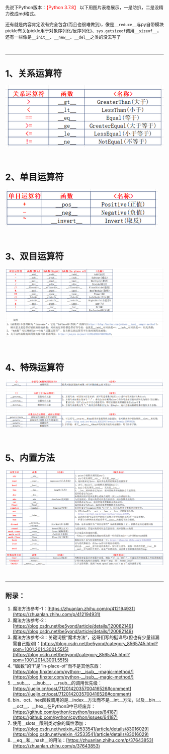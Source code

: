 先说下Python版本：<font color=#FF0000>【Python 3.7.8】</font>
以下用图片表格展示，一是防扒，二是没精力改成md格式。

还有就是内容肯定没有完全包含(而且也很难做到)，像是``__reduce__``与py自带模块pickle有关(pickle用于对象序列化/反序列化)、``sys.getsizeof``调用``__sizeof__``，还有一些像是``__init__``、``__new__``、``__del__``之类的没去写了

<br>

***

# 1、关系运算符
![关系运算符](./source/关系运算符.png)

<br>

# 2、单目运算符
![单目运算符](./source/单目运算符.png)

<br>

# 3、双目运算符

![双目运算符](./source/双目运算符.png)

<br>

# 4、特殊运算符
![特殊运算符](./source/特殊运算符.png)

<br>

# 5、内置方法


![内置方法-1](./source/内置方法-1.png)
![内置方法-2](./source/内置方法-2.png)

<br>


***

## 附录：
1. 魔法方法参考-1：[https://zhuanlan.zhihu.com/p/412194931](https://zhuanlan.zhihu.com/p/412194931)
2. 魔法方法参考-2：[https://blog.csdn.net/be5yond/article/details/120082149](https://blog.csdn.net/be5yond/article/details/120082149)
3. 魔法方法参考-3：关键词搜“魔术方法”，这哥们写的挺详尽(但也有少量错漏需自己甄别)：[https://blog.csdn.net/be5yond/category_8565745.html?spm=1001.2014.3001.5515](https://blog.csdn.net/be5yond/category_8565745.html?spm=1001.2014.3001.5515)
4. “I函数”的“I”是“in-place-of”而不是其他东西：[https://blog.finxter.com/python-__isub__-magic-method/](https://blog.finxter.com/python-__isub__-magic-method/)
5. \_\_sub__、\_\_isub__、\_\_rsub__的调用优先级：[https://juejin.cn/post/7120142035700416526#comment](https://juejin.cn/post/7120142035700416526#comment)
6. bin、oct、hex函数调用的是\_\_index__方法而不是\_\_int__方法，以及\_\_bin__、\_\_oct__、\_\_hex__在Python3中已经废弃：[https://github.com/python/cpython/issues/64187](https://github.com/python/cpython/issues/64187)
7. 使用\_\_slots__限制类对象的属性添加：[https://blog.csdn.net/weixin_42533541/article/details/83016029](https://blog.csdn.net/weixin_42533541/article/details/83016029)
8. \_\_eq__和\_\_hash__的用法：[https://zhuanlan.zhihu.com/p/37643853](https://zhuanlan.zhihu.com/p/37643853)


